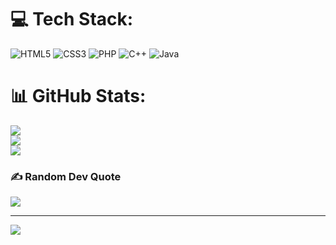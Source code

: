 
# 💻 Tech Stack:
![HTML5](https://img.shields.io/badge/html5-%23E34F26.svg?style=for-the-badge&logo=html5&logoColor=white) ![CSS3](https://img.shields.io/badge/css3-%231572B6.svg?style=for-the-badge&logo=css3&logoColor=white) ![PHP](https://img.shields.io/badge/php-%23777BB4.svg?style=for-the-badge&logo=php&logoColor=white) ![C++](https://img.shields.io/badge/c++-%2300599C.svg?style=for-the-badge&logo=c%2B%2B&logoColor=white) ![Java](https://img.shields.io/badge/java-%23ED8B00.svg?style=for-the-badge&logo=openjdk&logoColor=white)
# 📊 GitHub Stats:
![](https://github-readme-stats.vercel.app/api?username=khairulAzx&theme=dark&hide_border=false&include_all_commits=false&count_private=false)<br/>
![](https://github-readme-streak-stats.herokuapp.com/?user=khairulAzx&theme=dark&hide_border=false)<br/>
![](https://github-readme-stats.vercel.app/api/top-langs/?username=khairulAzx&theme=dark&hide_border=false&include_all_commits=false&count_private=false&layout=compact)

### ✍️ Random Dev Quote
![](https://quotes-github-readme.vercel.app/api?type=horizontal&theme=radical)

---
[![](https://visitcount.itsvg.in/api?id=khairulAzx&icon=0&color=0)](https://visitcount.itsvg.in)

<!-- Proudly created with GPRM ( https://gprm.itsvg.in ) -->
